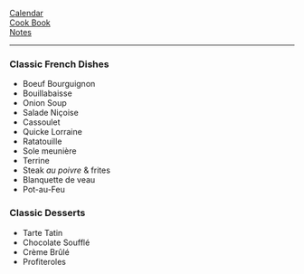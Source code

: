 [Calendar](https://github.com/vmsmith/EDT/blob/master/calendar.md)    
[Cook Book](https://github.com/vmsmith/CookBook/blob/master/README.md)       
[Notes](https://github.com/vmsmith/CookBook/blob/master/notes.md)   

-----     

### Classic French Dishes   
* Boeuf Bourguignon  
* Bouillabaisse  
* Onion Soup  
* Salade Niçoise  
* Cassoulet  
* Quicke Lorraine  
* Ratatouille  
* Sole meunière  
* Terrine  
* Steak *au poivre* & frites  
* Blanquette de veau  
* Pot-au-Feu  

### Classic Desserts   
* Tarte Tatin  
* Chocolate Soufflé
* Crème Brûlé   
* Profiteroles  
